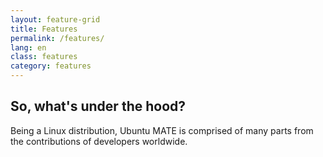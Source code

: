 ```yaml
---
layout: feature-grid
title: Features
permalink: /features/
lang: en
class: features
category: features
---
```


## So, what's under the hood?

Being a Linux distribution, Ubuntu MATE is comprised of many parts from the
contributions of developers worldwide.
